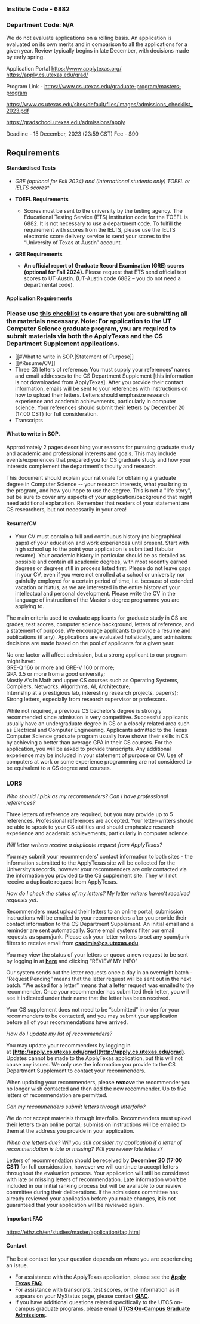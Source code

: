 ### Institute Code - 6882
### Department Code: N/A

We do not evaluate applications on a rolling basis. An application is evaluated on its own merits and in comparison to all the applications for a given year. Review typically begins in late December, with decisions made by early spring.

Application Portal
https://www.applytexas.org/
https://apply.cs.utexas.edu/grad/


Program Link - https://www.cs.utexas.edu/graduate-program/masters-program

https://www.cs.utexas.edu/sites/default/files/images/admissions_checklist_2023.pdf

https://gradschool.utexas.edu/admissions/apply

Deadline - 15 December, 2023 (23:59 CST)
Fee - $90
## Requirements

#### Standardised Tests
- **GRE (optional for Fall 2024)* and (international students only) TOEFL or IELTS scores**

- **TOEFL Requirements**
	- Scores must be sent to the university by the testing agency. The Educational Testing Service (ETS) institution code for the TOEFL is 6882. It is not necessary to use a department code. To fulfill the requirement with scores from the IELTS, please use the IELTS electronic score delivery service to send your scores to the “University of Texas at Austin” account.
- **GRE Requirements**
	- **An official report of Graduate Record Examination (GRE) scores (optional for Fall 2024).** Please request that ETS send official test scores to UT-Austin. (UT-Austin code 6882 – you do not need a departmental code).



#### Application Requirements

### Please use [this checklist](https://www.cs.utexas.edu/sites/default/files/images/admissions_checklist_2023.pdf) to ensure that you are submitting all the materials necessary. Note: For application to the UT Computer Science graduate program, you are required to submit materials via both the ApplyTexas and the CS Department Supplement applications.

- [[#What to write in SOP.|Statement of Purpose]]
- [[#Resume/CV]]
- Three (3) letters of reference: You must supply your references’ names and email addresses to the CS Department Supplement [this information is not downloaded from ApplyTexas]. After you provide their contact information, emails will be sent to your references with instructions on how to upload their letters. Letters should emphasize research experience and academic achievements, particularly in computer science. Your references should submit their letters by December 20 (17:00 CST) for full consideration.
- Transcripts





#### What to write in SOP.

Approximately 2 pages describing your reasons for pursuing graduate study and academic and professional interests and goals. This may include events/experiences that prepared you for CS graduate study and how your interests complement the department's faculty and research.

This document should explain your rationale for obtaining a graduate degree in Computer Science -- your research interests, what you bring to the program, and how you hope to use the degree. This is not a "life story", but be sure to cover any aspects of your application/background that might need additional explanation. Remember that readers of your statement are CS researchers, but not necessarily in your area!


#### Resume/CV
- Your CV must contain a full and continuous history (no biographical gaps) of your education and work experiences until present. Start with high school up to the point your application is submitted (tabular resume). Your academic history in particular should be as detailed as possible and contain all academic degrees, with most recently earned degrees or degrees still in process listed first. Please do not leave gaps in your CV, even if you were not enrolled at a school or university nor gainfully employed for a certain period of time, i.e. because of extended vacation or hiatus, as we are interested in the entire history of your intellectual and personal development. Please write the CV in the language of instruction of the Master's degree programme you are applying to.


The main criteria used to evaluate applicants for graduate study in CS are grades, test scores, computer science background, letters of reference, and a statement of purpose. We encourage applicants to provide a resume and publications (if any). Applications are evaluated holistically, and admissions decisions are made based on the pool of applicants for a given year.

No one factor will affect admission, but a strong applicant to our program might have:  
GRE-Q 166 or more and GRE-V 160 or more;  
GPA 3.5 or more from a good university;   
Mostly A's in Math and upper CS courses such as Operating Systems, Compilers, Networks, Algorithms, AI, Architecture;   
Internship at a prestigious lab, interesting research projects, paper(s);  
Strong letters, especially from research supervisor or professors.

While not required, a previous CS bachelor’s degree is strongly recommended since admission is very competitive. Successful applicants usually have an undergraduate degree in CS or a closely related area such as Electrical and Computer Engineering. Applicants admitted to the Texas Computer Science graduate program usually have shown their skills in CS by achieving a better than average GPA in their CS courses. For the application, you will be asked to provide transcripts. Any additional experience may be included in your statement of purpose or CV. Use of computers at work or some experience programming are not considered to be equivalent to a CS degree and courses.



### LORS

_Who should I pick as my recommenders? Can I have professional references?_

Three letters of reference are required, but you may provide up to 5 references. Professional references are accepted. Your letter-writers should be able to speak to your CS abilities and should emphasize research experience and academic achievements, particularly in computer science.

_Will letter writers receive a duplicate request from ApplyTexas?_

You may submit your recommenders’ contact information to both sites - the information submitted to the ApplyTexas site will be collected for the University’s records, however your recommenders are only contacted via the information you provided to the CS supplement site. They will not receive a duplicate request from ApplyTexas.

_How do I check the status of my letters? My letter writers haven’t received requests yet._

Recommenders must upload their letters to an online portal; submission instructions will be emailed to your recommenders after you provide their contact information to the CS Department Supplement. An initial email and a reminder are sent automatically. Some email systems filter our email requests as spam/junk. Please ask your letter writers to set any spam/junk filters to receive email from **[csadmis@cs.utexas.edu](mailto:csadmis@cs.utexas.edu)**. 

You may view the status of your letters or queue a new request to be sent by logging in at **[here](http://apply.cs.utexas.edu/grad)** and clicking “REVIEW MY INFO"

Our system sends out the letter requests once a day in an overnight batch - “Request Pending” means that the letter request will be sent out in the next batch. “We asked for a letter” means that a letter request was emailed to the recommender. Once your recommender has submitted their letter, you will see it indicated under their name that the letter has been received.

Your CS supplement does not need to be “submitted” in order for your recommenders to be contacted, and you may submit your application before all of your recommendations have arrived.

_How do I update my list of recommenders?_

You may update your recommenders by logging in at **[http://apply.cs.utexas.edu/grad](http://apply.cs.utexas.edu/grad)**. Updates cannot be made to the ApplyTexas application, but this will not cause any issues. We only use the information you provide to the CS Department Supplement to contact your recommenders.

When updating your recommenders, please ***remove*** the recommender you no longer wish contacted and then add the new recommender. Up to five letters of recommendation are permitted.

_Can my recommenders submit letters through Interfolio?_

We do not accept materials through Interfolio. Recommenders must upload their letters to an online portal; submission instructions will be emailed to them at the address you provide in your application. 

_When are letters due? Will you still consider my application if a letter of recommendation is late or missing? Will you review late letters?_

Letters of recommendation should be received by **December 20 (17:00 CST)** for full consideration, however we will continue to accept letters throughout the evaluation process. Your application will still be considered with late or missing letters of recommendation. Late information won't be included in our initial ranking process but will be available to our review committee during their deliberations. If the admissions committee has already reviewed your application before you make changes, it is not guaranteed that your application will be reviewed again.

#### Important FAQ
https://ethz.ch/en/studies/master/application/faq.html

#### Contact
The best contact for your question depends on where you are experiencing an issue.

- For assistance with the ApplyTexas application, please see the **[Apply Texas FAQ](https://www.applytexas.org/faq)**.
- For assistance with transcripts, test scores, or the information as it appears on your MyStatus page, please contact **[GIAC](https://gradschool.utexas.edu/admissions/contact)**.
- If you have additional questions related specifically to the UTCS on-campus graduate programs, please email **[UTCS On-Campus Graduate Admissions](mailto:csadmis@cs.utexas.edu)**.